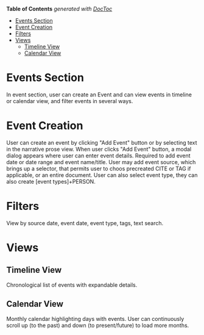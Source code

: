<!-- START doctoc generated TOC please keep comment here to allow auto update -->
<!-- DON'T EDIT THIS SECTION, INSTEAD RE-RUN doctoc TO UPDATE -->
**Table of Contents**  *generated with [DocToc](https://github.com/thlorenz/doctoc)*

- [Events Section](#events-section)
- [Event Creation](#event-creation)
- [Filters](#filters)
- [Views](#views)
  - [Timeline View](#timeline-view)
  - [Calendar View](#calendar-view)

<!-- END doctoc generated TOC please keep comment here to allow auto update -->

# Events Section

In event section, user can create an Event and can view events in timeline or calendar view, and filter events in several ways.

# Event Creation

User can create an event by clicking "Add Event" button or by selecting text in the narrative prose view. When user clicks "Add Event" button, a modal dialog appears where user can enter event details. Required to add event date or date range and event name/title. User may add event source, which brings up a selector, that permits user to choos precreated CITE or TAG if applicable, or an entire document. User can also select event type, they can also create [event types]+PERSON.

# Filters

View by source date, event date, event type, tags, text search.

# Views

## Timeline View

Chronological list of events with expandable details.

## Calendar View

Monthly calendar highlighting days with events. User can continuously scroll up (to the past) and down (to present/future) to load more months.
